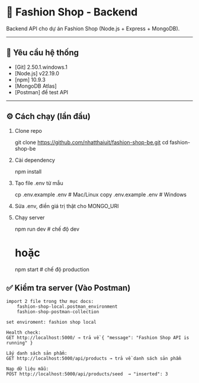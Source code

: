 # 🛒 Fashion Shop - Backend

Backend API cho dự án Fashion Shop (Node.js + Express + MongoDB).

---

## 🚀 Yêu cầu hệ thống

- [Git] 2.50.1.windows.1
- [Node.js] v22.19.0
- [npm] 10.9.3
- [MongoDB Atlas] 
- [Postman] để test API

---

## ⚙️ Cách chạy (lần đầu)

1. Clone repo  
   
   git clone https://github.com/nhatthaiuit/fashion-shop-be.git
   cd fashion-shop-be

2. Cài dependency

    npm install

3. Tạo file .env từ mẫu

    cp .env.example .env   # Mac/Linux
    copy .env.example .env # Windows

4. Sửa .env, điền giá trị thật cho MONGO_URI

5. Chạy server

    npm run dev   # chế độ dev
    # hoặc
    npm start     # chế độ production


## ✅ Kiểm tra server (Vào Postman)
 
    import 2 file trong thư mục docs: 
        fashion-shop-local.postman_environment
        fashion-shop-postman-collection
    
    set enviroment: fashion shop local

    Health check:
    GET http://localhost:5000/ → trả về { "message": "Fashion Shop API is running" }

    Lấy danh sách sản phẩm:
    GET http://localhost:5000/api/products → trả về danh sách sản phẩm

    Nạp dữ liệu mẫu:
    POST http://localhost:5000/api/products/seed  → "inserted": 3
